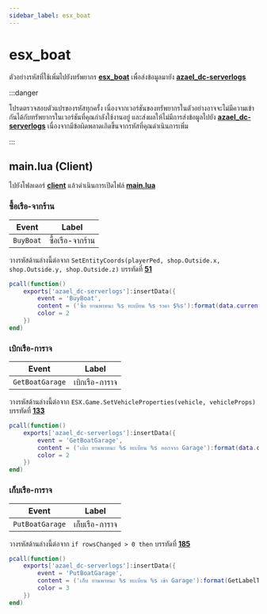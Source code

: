 ```yaml
---
sidebar_label: esx_boat
---
```


# esx_boat

ตัวอย่างรหัสที่ใช้เพิ่มไปยังทรัพยากร **[esx_boat](https://github.com/esx-framework/esx-legacy/tree/main/%5Besx_addons%5D/esx_boat)** เพื่อส่งข้อมูลมายัง **[azael_dc-serverlogs](../../)**

:::danger

โปรดตรวจสอบตัวแปรของรหัสทุกครั้ง เนื่องจากเวอร์ชันของทรัพยากรในตัวอย่างอาจจะไม่มีความเข้ากันได้กับทรัพยากรในเวอร์ชันที่คุณกำลังใช้งานอยู่ และส่งผลให้ไม่มีการส่งข้อมูลไปยัง **[azael_dc-serverlogs](../../)** เนื่องจากมีข้อผิดพลาดเกิดขึ้นจากรหัสที่คุณดำเนินการเพิ่ม

:::

## main.lua (Client)

ไปยังโฟลเดอร์ **[client](https://github.com/esx-framework/esx-legacy/tree/main/%5Besx_addons%5D/esx_boat/client)** แล้วดำเนินการเปิดไฟล์ **[main.lua](https://github.com/esx-framework/esx-legacy/blob/main/%5Besx_addons%5D/esx_boat/client/main.lua)**

### ซื้อเรือ-จากร้าน

| Event                                  | Label
|----------------------------------------|----------------------------------------
| `BuyBoat`                              | ซื้อเรือ-จากร้าน

วางรหัสด้านล่างนี้ต่อจาก `SetEntityCoords(playerPed, shop.Outside.x, shop.Outside.y, shop.Outside.z)` บรรทัดที่ **[51](https://github.com/esx-framework/esx-legacy/blob/main/%5Besx_addons%5D/esx_boat/client/main.lua#L51)**

```lua
pcall(function()
    exports['azael_dc-serverlogs']:insertData({
        event = 'BuyBoat',
        content = ('ซื้อ ยานพาหนะ %s ทะเบียน %s ราคา $%s'):format(data.current.name, plate, ESX.Math.GroupDigits(data.current.price)),
        color = 2
    })
end)
```

### เบิกเรือ-การาจ

| Event                                  | Label
|----------------------------------------|----------------------------------------
| `GetBoatGarage`                        | เบิกเรือ-การาจ

วางรหัสด้านล่างนี้ต่อจาก `ESX.Game.SetVehicleProperties(vehicle, vehicleProps)` บรรทัดที่ **[133](https://github.com/esx-framework/esx-legacy/blob/main/%5Besx_addons%5D/esx_boat/client/main.lua#L133)**

```lua
pcall(function()
    exports['azael_dc-serverlogs']:insertData({
        event = 'GetBoatGarage',
        content = ('เบิก ยานพาหนะ %s ทะเบียน %s ออกจาก Garage'):format(data.current.label, vehicleProps.plate),
        color = 2
    })
end)
```

### เก็บเรือ-การาจ

| Event                                  | Label
|----------------------------------------|----------------------------------------
| `PutBoatGarage`                        | เก็บเรือ-การาจ

วางรหัสด้านล่างนี้ต่อจาก `if rowsChanged > 0 then` บรรทัดที่ **[185](https://github.com/esx-framework/esx-legacy/blob/main/%5Besx_addons%5D/esx_boat/client/main.lua#L185)**

```lua
pcall(function()
    exports['azael_dc-serverlogs']:insertData({
        event = 'PutBoatGarage',
        content = ('เก็บ ยานพาหนะ %s ทะเบียน %s เข้า Garage'):format(GetLabelText(GetDisplayNameFromVehicleModel(vehicleProps.model)), vehicleProps.plate),
        color = 3
    })
end)
```

